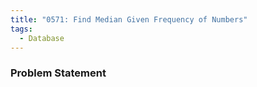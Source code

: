 ```yaml
---
title: "0571: Find Median Given Frequency of Numbers"
tags:
  - Database
---
```

### Problem Statement

